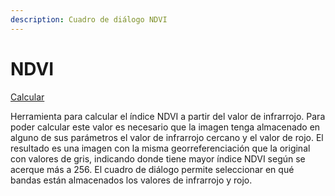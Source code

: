 ```yaml
---
description: Cuadro de diálogo NDVI
---
```


# NDVI

[Calcular](../fichas-de-herramientas/ficha-de-herramientas-imagen/imagen-calcular.md)

Herramienta para calcular el índice NDVI a partir del valor de infrarrojo. Para poder calcular este valor es necesario que la imagen tenga almacenado en alguno de sus parámetros el valor de infrarrojo cercano y el valor de rojo. El resultado es una imagen con la misma georreferenciación que la original con valores de gris, indicando donde tiene mayor índice NDVI según se acerque más a 256. El cuadro de diálogo permite seleccionar en qué bandas están almacenados los valores de infrarrojo y rojo.

